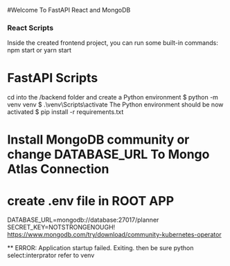 #Welcome To FastAPI React and MongoDB

### React Scripts
Inside the created frontend project,
you can run some built-in commands:
npm start or yarn start


# FastAPI Scripts
cd into the /backend folder and create a Python environment
$ python -m venv venv
$ .\venv\Scripts\activate
The Python environment should be now activated 
$ pip install -r requirements.txt


# Install MongoDB community or change DATABASE_URL To Mongo Atlas Connection
# create .env file in ROOT APP
DATABASE_URL=mongodb://database:27017/planner
SECRET_KEY=NOTSTRONGENOUGH!
https://www.mongodb.com/try/download/community-kubernetes-operator


** ERROR:    Application startup failed. Exiting.
then be sure python select:interprator refer to venv
